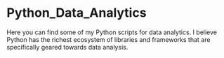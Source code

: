 # Python_Data_Analytics
Here you can find some of my Python scripts for data analytics. I believe Python has the richest ecosystem of libraries and frameworks that are specifically geared towards data analysis.
